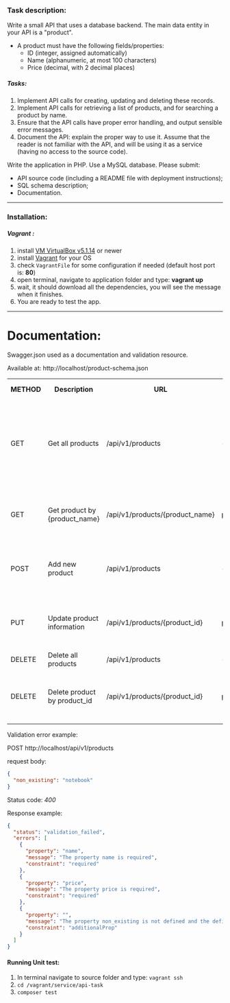 ### Task description:
Write a small API that uses a database backend. 
The main data entity in your API is a "product".
* A product must have the following fields/properties: 
    * ID (integer, assigned automatically) 
    * Name (alphanumeric, at most 100 characters) 
    * Price (decimal, with 2 decimal places)  

##### Tasks: 
1. Implement API calls for creating, updating and deleting these records. 
2. Implement API calls for retrieving a list of products, and for searching a product by name.
3. Ensure that the API calls have proper error handling, and output sensible error messages.
4. Document the API: explain the proper way to use it. Assume that the reader is not familiar with the API, and will be using it as a service (having no access to the source code). 

Write the application in PHP. Use a MySQL database. Please submit:
* API source code (including a README file with deployment instructions);
* SQL schema description;
* Documentation.
---
### Installation:
##### Vagrant :
1. install [VM VirtualBox v5.1.14](https://www.virtualbox.org/wiki/Download_Old_Builds) or newer
2. install [Vagrant](https://www.vagrantup.com/downloads.html) for your OS
3. check `VagrantFile` for some configuration if needed (default host port is: **80**)
4. open terminal, navigate to application folder and type: **vagrant up**
5. wait, it should download all the dependencies, you will see the message when it finishes.
6. You are ready to test the app.

---
# Documentation:

Swagger.json used as a documentation and validation resource.

Available at: http://localhost/product-schema.json

<table>
    <tr>
        <th>METHOD</th>
        <th>Description</th>
        <th>URL</th>
        <th>URL params</th>
        <th>Data params</th>
        <th>Request example</th>
        <th>Success response</th>
        <th>Error response</th>
    </tr>
    <tr>
        <td>GET</td>
        <td>Get all products</td>
        <td>/api/v1/products</td>
        <td>-</td>
        <td>-</td>
        <td></td>
        <td>
            [
              {
                "id": "1",
                "name": "pc",
                "price": "700.99"
              },
              {
                "id": "2",
                "name": "notebook",
                "price": "800"
              }
            ]
        </td>
        <td></td>
    </tr>
	<tr>
		<td>GET</td>
		<td>Get product by {product_name}</td>
		<td>/api/v1/products/{product_name}</td>
		<td>product_name=String</td>
		<td>-</td>
		<td>-</td>
		<td>
            [
              {
                "id": "2",
                "name": "notebook",
                "price": "800"
              }
            ]
        </td>
		<td>{
              "code": 404,
              "message": "Product not found"
            }</td>
	</tr>
    <tr>
		<td>POST</td>
		<td>Add new product</td>
		<td>/api/v1/products</td>
		<td>-</td>
		<td>
		name=String(100char long)
		price=Decimal(2 digits after dot)
		</td>
		<td>{
              "name": "notebook",
              "price": 1900.99
            }</td>
		<td>
            [
              {
                "id": "2",
                "name": "notebook",
                "price": "800"
              }
            ]
        </td>
		<td>{
              "code": 404,
              "message": "Product not found"
            }</td>
	</tr>
    <tr>
		<td>PUT</td>
		<td>Update product information</td>
		<td>/api/v1/products/{product_id}</td>
		<td>product_id=Integer</td>
		<td>
		name=String(100char long)
		price=Decimal(2 digits after dot)
		</td>
		<td>{
              "name": "pc",
              "price": 1900.99
            }</td>
		<td>Code 200 {}</td>
		<td>{
              "code": 404,
              "message": "Product not found"
            }</td>
	</tr>	
    <tr>
        <td>DELETE</td>
        <td>Delete all products</td>
        <td>/api/v1/products</td>
        <td>-</td>
        <td>-</td>
        <td>-</td>
        <td>Code 200 {}</td>
        <td></td>
    </tr>
	<tr>
		<td>DELETE</td>
		<td>Delete product by product_id</td>
		<td>/api/v1/products/{product_id}</td>
		<td>product_id=Integer</td>
		<td>-</td>
		<td>-</td>
		<td>Code 200 {}</td>
		<td>{
              "code": 404,
              "message": "Product not found"
            }</td>
	</tr>	
</table>

Validation error example: 

POST http://localhost/api/v1/products

request body:

```json
{
  "non_existing": "notebook"
}
```
Status code: *400*

Response example:
```json
{
  "status": "validation_failed",
  "errors": [
    {
      "property": "name",
      "message": "The property name is required",
      "constraint": "required"
    },
    {
      "property": "price",
      "message": "The property price is required",
      "constraint": "required"
    },
    {
      "property": "",
      "message": "The property non_existing is not defined and the definition does not allow additional properties",
      "constraint": "additionalProp"
    }
  ]
}
```

#### Running Unit test:
1. In terminal navigate to source folder and type: `vagrant ssh`
2. `cd /vagrant/service/api-task`
3. `composer test`